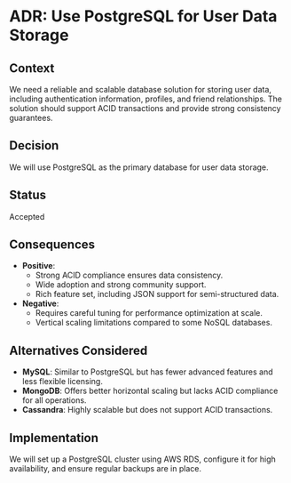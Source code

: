 # ADR: Use PostgreSQL for User Data Storage

## Context
We need a reliable and scalable database solution for storing user data, including authentication information, profiles, and friend relationships. The solution should support ACID transactions and provide strong consistency guarantees.

## Decision
We will use PostgreSQL as the primary database for user data storage.

## Status
Accepted

## Consequences
- **Positive**:
    - Strong ACID compliance ensures data consistency.
    - Wide adoption and strong community support.
    - Rich feature set, including JSON support for semi-structured data.
- **Negative**:
    - Requires careful tuning for performance optimization at scale.
    - Vertical scaling limitations compared to some NoSQL databases.

## Alternatives Considered
- **MySQL**: Similar to PostgreSQL but has fewer advanced features and less flexible licensing.
- **MongoDB**: Offers better horizontal scaling but lacks ACID compliance for all operations.
- **Cassandra**: Highly scalable but does not support ACID transactions.

## Implementation
We will set up a PostgreSQL cluster using AWS RDS, configure it for high availability, and ensure regular backups are in place.
